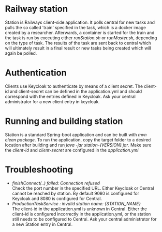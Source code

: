 # Railway station
Station is Railways client-side application. It polls central for new tasks and pulls the so called 'train' specified in the task, which is a docker image created by a researcher. Afterwards, a container is started for the train and the task is run by executing either *runStation.sh* or *runMaster.sh*, depending on the type of task. The results of the task are sent back to central which will ultimately result in a final result or new tasks being created which will again be polled.

# Authentication
Clients use Keycloak to authenticate by means of a client secret. The client-id and client-secret can be defined in the application.yml and should correspond with the entries defined in Keycloak. Ask your central administrator for a new client entry in keycloak.

# Running and building station
Station is a standard Spring-boot application and can be built with *mvn clean package*. To run the application, copy the target folder to a desired location after building and run *java -jar station-{VERSION}.jar*. Make sure the *client-id* and *client-secret* are configured in the *application.yml*
 
# Troubleshooting
* *finishConnect(..) failed: Connection refused* \
Check the port number in the specified URL. Either Keycloak or Central cannot be reached by station. By default 9080 is configured for Keycloak and 8080 is configured for Central. 
* *ProductionTaskService    : invalid station name: {STATION_NAME}* \
The client-id in the application.yml is unknown in Central. Either the client-id is configured incorrectly in the application.yml, or the station still needs to be configured to Central. Ask your central administrator for a new Station entry  in Central.